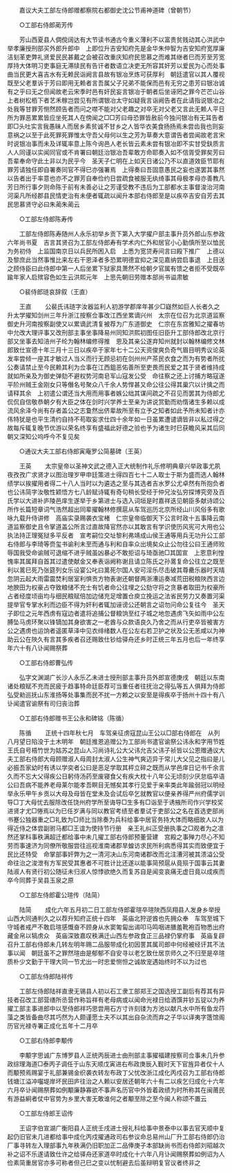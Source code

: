 <!-- { "loadSidebar": true } -->
　　嘉议大夫工部左侍郎赠都察院右都御史沈公节甫神道碑（曾朝节） 

　　○工部右侍郎蔺芳传 

　　芳山西夏县人倜傥阔达有大节读书通古今重义薄利不以富贵贫贱动其心洪武中举孝廉授刑部买外郎升郎中　上即位升吉安知府先是金华朱仲智为吉安知府宽厚廉洁刬革吏弊礼贤爱民民甚戴之会被召改重庆知府民思慕之而难其继者巳而芳至芳宽厚持大体明习吏事庭无滞牍民有告讦者数语立决吏无所容其奸芳以爱民为心而处事曲当民更大喜吉水有无赖民诣阙言县故有银冶烹炼可获厚利　朝廷遣官以其人覆视既至父老羣诉于芳曰即用无赖者言吾属父子兄弟不能保而邑有无穷之患芳曰银冶诚有之乎曰无之但闻故老云宋季时邑有奸民妄言银冶于朝者后坐诬罔之罪今芒芒山谷上者树松栢下者艺禾稼岂尝见有所谓银冶太守如疑我言诣阙告者在此请指说银冶之处我等甘罪芳恻然顾告者而问之噤不能对父老趣之对卒无对父老又言此无赖人平日所为罪恶累累皆应坐死其人在傍闻之□□芳曰毋恐罪皆赦前今独问银冶有无耳告者即□头吐实言我愚昧人而居乡素贫诚不甘乡之人皆华衣美食扬扬焉未尝齿我也则妄意祸之以至于此死罪死罪惟太守吾父母何以生之芳为草奏大意谓告者尝闻故老言宋时说银冶事而未及详辄率意上陈今询邑人老长皆云素未尝有银冶即不实甘受鈇质言人人同谨以实闻同官或不肯署曰朝廷治银冶吾辈敢方命耶奏入如不信胥受罪矣芳曰吾辈奉命守此土非以为民乎今　圣天子仁明在上如天日诸公乃不以直道效臣节耶有罪芳请独任即自署奏同官不得巳亦强署焉　上得奏曰吾固意愚民之妄也遂罢其事然以告者出于率意也亦不之罪芳自奉俭约日尝疏食被服无纨绮事其母极孝母亦善教凡芳日所行事夕则命陈于前有未善必让之芳谨受教不违后为工部都水主事督浚治河南河渠凡所经郡县民情吏治有未便者辄疏以闻升本部右侍郎至是以疾卒吉安自芳去其民思慕贤守必曰朱蔺朱蔺云 

　　○工部左侍郎陈寿传 

　　工部左侍郎陈寿随州人永乐初举乡贡下第入大学擢户部主事升员外郎山东参政六年尚书夏　吉言其贤召为工部左侍郎寿有学术内仁外和居官小心勤慎所至以恤民为务初侍　上监国南京日以兵民所困入启　上悉为宽贷寿间言曰殿下推广　上德以及黎庶此当然事惟比来左右干恩泽者多恐累明德宜抑之深见嘉纳尝启事退　上目送之顾侍臣曰此侍郎中第一人后坐累下狱家具萧然不给朝夕官属有馈之者拒不受既卒踰年家人启殡容色如生云洪熙元年　上思先朝旧劳赠本部尚书谥肃敏 

　　○裴侍郎琏哀辞叙（王直） 

　　王直 
　　公裴氏讳琏字汝器监利人初游学郡庠年甚少□嶷然如巨人长者久之升太学擢知剑州三年升浙江按察佥事改江西坐累谪兴州　太宗在位召为北京道监察御史升河南按察副使又以累谪武清复被荐为广东道御史　仁宗在东宫雅知之擢春坊中允改大理评事又改刑部主事坐事降易州同知洪熙初图任旧臣升工部侍郎改北京行部又坐事去知涪州子纶为翰林编修得推　恩及其亲公遂弃知州就封以翰林编修文林郎致仕宣德十年三月十三日以疾卒于家年七十二公天资俊爽负奇气眉目明秀议论英发率尝倾一座其才敏过人当义而行无顾忌初在剑州州产茶民衣食之而为有势者所扰公奏请禁止至今民赖其利为佥事在江西鉏恶佑善所至吏畏而民爱之其于贤者维持成就如所亲及为御史弹劾不避权势河南皂军山寇发公受　命往察之还上讨捕方略寇遂平阶州贼王金刚女只等僭名号聚众八千余人势悍甚又命公往公得其巢穴以计擒之而请释其余　上初遣公谓还当大用而用事者嫉公绌其谋间疏之不召见而罢其为侍郎尤侃侃自信敬恭朝夕有大臣之体在剑时兴学养士至亲为讲说赏勤而劝惰诸生多赖以成流风余泽今尚有存者盖公之志敻然出侪辈故所至有立予之知者如此予所未知者计亦伟特犹是也平生清约自持不苟取妄求仕四十余年如一日虽累遭谴谪皆非以私过得之故每斥辄复晚节优游以荣名终享有盛福此好德之验也予为诸生时巳获瞻风采其后同朝又深知公呜呼今不复见矣 

　　○通议大夫工部右侍郎寅庵罗公简墓碑（王英） 

　　王英 
　　太宗皇帝以圣神文武之德入正大统制作礼乐修明典章兴举政事尤夙夜孜孜广求贤才以图治理岁甲申廷策进士得四百七十二人取士于斯为盛而选人翰林绩学以挨擢用者得二十八人当时以为遴选之至与其选者吉水罗公尤卓然有所抱负者也公讳简字汝敬性颖悟方七八龄赋诗辄有奇句稍长受经于仲兄汝弘穷探博究旁及百氏学以大进补庐陵邑庠生遂举于乡第进士与选入词垣是时嘉祥迭见朝臣多献诗颂公所作长篇短章词气浩然超出同辈擢翰林修撰扈从车驾巡历北京所经山川风俗多有歌咏九载升侍讲修　高庙实录赐袭衣宝楮　仁宗皇帝临御天下公言时政十五事降云南道监察御史且令掌道盖公所言过直故降官然亦以其敢言有学识使历风宪可大用也公执法持正理冤狱多平反者　宣考嗣位交址黎利弗靖成山侯王通等用兵无功升公工部右侍郎与李琦等赍玺书谕利未至而通与利和自率众出境矣众止公勿往公曰王通师败辱国我受命谕贼可退缩不进乎贼虽凶暴必不敢拒诏与琦亟驰□其国宣　上恩意利惶愧率其属拜自首其过遣使献金又奉表诣阙称谢且请立陈氏之孙暠复命公往立之既至利以暠巳死乃张筵列女乐设宴公叱曰暠死尔国人安可淫乐尽击破其尊罍乐器时天晴忽阴云起大雨雷震焚利居室利惧贡方物表谢还朝督两浙漕运奏减荒田税粮陜西言边地腴田为权豪占夺致粮储不充士有饥者命公往埋之公劾守将之贪暴者取田为权豪所占者经度顷亩均与细民粮赋倍加边储充足增置仓庾立挽运之法省民劳力又奏置河渠提举官专掌水利而边臣不得为奸利者辄加诬谤公还朝言之诏勿问命公复往今　圣天子即位之元年西虏有寇边者遣将追捕公督粮饷至红子城之地忽遇虏飞矢如雨中公左膊坠马虏环聚以锋镝加其身欲害之一老酋与众款语良久乃舍之而从行吏卒皆被害方公之遇虏也运饷者遥匿草泽中见衣绯绪数人在公左右若卫护之状及公无恙咸以为神助云公在陜久有言其多疾者召还赐致仕钞给驿舟还乡时正统三年五月也后一年终享年六十有八讣闻赐祭葬　 

　　○工部右侍郎曹弘传 

　　弘字文渊湖广长沙人永乐乙未进士授刑部主事升员外郎宣德庚戌　朝廷以东南诸处粮赋不充而民疲于趋事特命廷臣荐可当重任者往抚治之得弘等五人俱拜为侍郎弘受勑巡抚山东淮扬等处事集而民不扰一方赖之以安至是得疾卒于扬州十四十有八讣闻遣官谕祭有司归丧治葬 

　　○工部右侍郎赠书王公永和碑铭（陈循） 

　　陈循 
　　正统十四年秋七月　车驾亲征虏寇昆山王公以□部右侍郎在　从列八月望日陷没于土木明年　朝廷推恩追赠公为工部尚书遣官谕祭公讳永和字用节姓王氏自号梧竹世为姑苏之昆山人习尚诗礼公大父讳允吉父讳子祯皆以公恩赠通议大夫工部右侍郎大母顾赠淑人母周封太淑人公生神气爽迈异于常儿大父见之指曰是儿必振吾家幼时有诱以学奕者公曰是恶足学取其枰立碎之既而从学邑庠日记书千余言久而不忘大父得疾公日躬侍汤药至废寝食父有疾大枕十八年公无顷刻少厌怠临卒语公曰吾病不能养老母莱尔能孝吾瞑目无憾矣其孝行见爱于亲率类此年踰弱冠以明经举永乐甲午乡贡以大母及母皆在堂未及会试后卒乞就教官以便亲养得严州府儒学训导□丁大母忧去服除改任饶州府学所至诲导□生多有□诣至于诱掖所司作兴学校奖进贤才尤□惓焉以为巳任岁满与同以教官考绩至者羣试于吏部公之名在首选吏部尚书蹇公独器重之□礼致为□师比当除奏为兵科给事中居官务持大体而略细故人以为得近侍之体尝副驸马都□王谊为使持节行册　亲王礼纠正受册执事之□观者为之凛然还掌科事秩满超迁都给事中未几擢工部右侍郎预董营建　宫殿之事殚力尽心不知劳而事速济为同僚所敬服尝往巡视淮南诸郡旱蝗访求民所利病悉得其实而致便宜于民比还特受　命掌部事奸弊为之一清河决山东河南诸郡改而北注漕河被其溃溢公受命往治之浚泄有方军民受其惠者不可胜计比还遂以能事简预扈从竟殒于国事云其妻陆淑人有贤行初公随征未归淑人惊悸欲绝久而复苏自是闻变哀痛无虚日竟以成疾而卒今同葬于吴县玉泉之原 

　　○工部左侍郎霍公瑄传（陆简） 

　　陆简 
　　成化六年五月初二日工部左侍郎霍瑄卒瑄陜西凤翔县人发身乡举授山西大同通判久之以荐升知府正统十四年　英庙北狩逆酋也先拥众奉　车驾至城下守城者戒严不敢启瑄感慨奋不顾身从水窦匍匐出谒叩马鸣咽进膳羞靴袍百物悉出府藏金帛以犒虏众　英庙深致嘉叹秩满迁山西左参政食正三品禄仍掌府事　英庙复辟召升工部右侍郎未几转左明年赐二品服带成化初因詈其属司郎中何经被经讦其不法事以闻　朝廷虽不之罪然瑄由是郁郁不自安寻以老乞致仕居京师久之不归至是卒瑄质朴少文勤于干理大同一节尤出一时忠爱恻怛之诚故宠遇始终时不以为过也 

　　○工部左侍郎陆祥传 

　　工部左侍郎陆祥直隶无锡县人初以石工隶工部郑王之国选授工副后有荐其有异技者召改工部营缮所丞营作称旨祥有老母病或以闻命光禄日给酒馔并钞五锭以为养擢工部主事进郎中以至侍郎祥巧思尝用石方寸许刻镂为方池以献凡水中所有鱼龙荇藻之类皆备曲尽其巧然为人颇谨愿士夫不以其出自杂流而弃之子华以译夷字簉馆阁历官光禄寺署正成化五年十二月卒 

　　○工部右侍郎李颙传 

　　李颙字思诚广东博罗县人正统丙辰进士由刑部主事擢福建按察司佥事未几升参政综理海道□泰丙子调任于山东天顺戊寅进右布政庚辰入觐时天下官旌异者仅十人而颙预焉赐宴于礼部兼锡金织袭衣转左布政丁父忧改浙江成化丙戍召为工部右侍郎钱塘江溢冲囓堤岸坏民田庐往治之人赖以安居还朝年六十有二以疾乞归成化十六年六月卒讣闻赐祭葬如例颙廉静寡欲不事声名历官中外皆着政绩为时所称其在闽莆民有游益絅者仗中官势为乡里大害无敢谁何之者颙至除之至今闽人称颂不置云 

　　○工部左侍郎王诏传 

　　王诏字伯宣湖广衡阳县人正统壬戌进士授礼科给事中景泰中以事去官天顺中复起仍旧官未几进都给事中成化丙戍擢通政司右参议命总易州山厂升工部右侍郎仍治厂事寻转左入理部事九年秩满仍旧职加正二品俸庚子本部缺尚书而右侍郎刘昭越次补之诏不乐遂请致仕许之给驿舟还家道卒时成化十六年八月讣闻赐祭葬如例诏为人俭素简重居官亦多可称者但己巳之变以忧制避去后虽辩明复官议者终非之 
